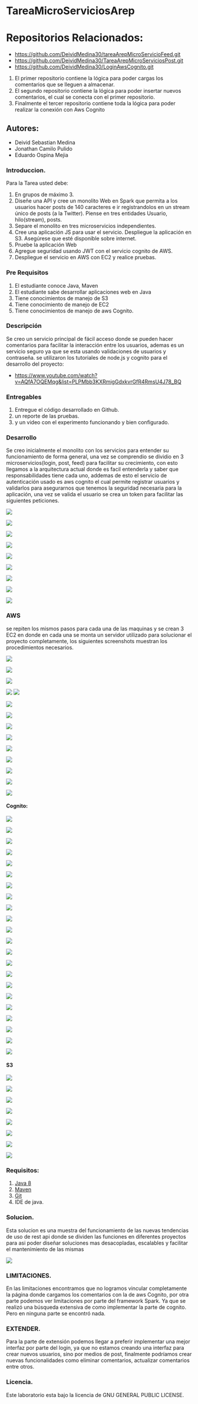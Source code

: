 # TareaMicroServiciosArep

# Repositorios Relacionados:
- https://github.com/DeividMedina30/tareaArepMicroServicioFeed.git
- https://github.com/DeividMedina30/TareaArepMicroServiciosPost.git
- https://github.com/DeividMedina30/LoginAwsCognito.git

1. El primer repositorio contiene la lógica para poder cargas los comentarios que se lleguen a almacenar.
2. El segundo repositorio contiene la lógica para poder insertar nuevos comentarios, el cual se conecta con el primer repositorio.
3. Finalmente el tercer repositorio contiene toda la lógica para poder realizar la conexión con Aws Cognito 

## Autores: 
- Deivid Sebastian Medina
- Jonathan Camilo Pulido
- Eduardo Ospina Mejia 

### Introduccion.

Para la Tarea usted debe:

1) En grupos de máximo 3.
2) Diseñe una API y cree un monolito Web en Spark que permita a los usuarios hacer posts de 140 caracteres e ir registrandolos en un stream único de posts (a la Twitter). Piense en tres entidades Usuario, hilo(stream), posts.
3) Separe el monolito en tres microservicios independientes.
4) Cree una aplicación JS para usar el servicio. Despliegue la aplicación en S3. Asegúrese que esté disponible sobre internet.
5) Pruebe la aplicación Web
6) Agregue seguridad usando JWT con el servicio cognito de AWS.
7) Despliegue el servicio en AWS con EC2 y realice pruebas.
    

### Pre Requisitos

1) El estudiante conoce Java, Maven
2) El estudiante sabe desarrollar aplicaciones web en Java
3) Tiene conocimientos de manejo de S3
4) Tiene conocimiento de manejo de EC2
5) Tiene conocimientos de manejo de aws Cognito.

### Descripción

Se creo un servicio principal de fácil acceso donde se pueden hacer comentarios para facilitar la interacción entre los usuarios, ademas es un servicio seguro ya que se esta usando validaciones de usuarios y contraseña. 
se utilizaron los tutoriales de node.js y cognito para el desarrollo del proyecto: 
- https://www.youtube.com/watch?v=AQfA7OQEMqg&list=PLPMbb3KXRmigGdxkvrGfR4RmsU4J78_BQ


### Entregables

1) Entregue el código desarrollado en Github.
2) un reporte de las pruebas.
3) y un video con el experimento funcionando y bien configurado.

### Desarrollo

Se creo inicialmente el monolito con los servicios para entender su funcionamiento de forma general, una vez se comprendio se dividio en 3 microservicios(login, post, feed) para facilitar su crecimiento, con esto llegamos a la arquitectura actual donde es facil entenderla y  saber que responsabilidades tiene cada uno, addemas de esto el servicio de autenticación usado es aws cognito el cual permite registrar usuarios y validarlos para asegurarnos que tenemos la seguridad necesaria para la aplicación, una vez se valida el usuario se crea un token para facilitar las siguientes peticiones.

![](https://i.postimg.cc/zvqk3XdC/Whats-App-Image-2022-04-21-at-12-08-45-AM.jpg)

![](https://i.postimg.cc/fTTKNySZ/Whats-App-Image-2022-04-21-at-12-09-58-AM.jpg)

![](https://i.postimg.cc/Vv9HHVhR/Whats-App-Image-2022-04-20-at-11-58-52-PM.jpg)

![](https://i.postimg.cc/vHMK6G1S/Whats-App-Image-2022-04-21-at-12-00-55-AM.jpg)

![](https://i.postimg.cc/xdkpSC7q/Whats-App-Image-2022-04-21-at-12-03-47-AM.jpg)

![](https://i.postimg.cc/FK2WFv5p/Whats-App-Image-2022-04-21-at-12-05-06-AM.jpg)

![](https://i.postimg.cc/sfP6zbnP/Whats-App-Image-2022-04-21-at-12-05-45-AM.jpg)

![](https://i.postimg.cc/XvyLzPGC/Whats-App-Image-2022-04-21-at-12-06-17-AM.jpg)

![](https://i.postimg.cc/j5HXsJhq/Whats-App-Image-2022-04-21-at-12-06-48-AM.jpg)

### AWS
se repiten los mismos pasos para cada una de las maquinas y se crean 3 EC2 en donde en cada una se monta un servidor utilizado para 
solucionar el proyecto completamente, los siguientes screenshots muestran los procedimientos necesarios. 

![](https://i.postimg.cc/Wpy9TnHn/Capture1.png)

![](https://i.postimg.cc/y8mnhzYQ/Capture2.png)

![](https://i.postimg.cc/MGtD4bB1/Capture3.png)

![](https://i.postimg.cc/Qttbr9gw/Capture4.png
)
![](https://i.postimg.cc/PxRMfX2x/Capture5.png)

![](https://i.postimg.cc/yx3ykMbT/Capture6.png)

![](https://i.postimg.cc/59XhB6cs/Capture7.png)

![](https://i.postimg.cc/g2W1bsx7/Capture8.png)

![](https://i.postimg.cc/5NcR8gSt/Capture9.png)

![](https://i.postimg.cc/7YgQ9zKn/Capture10.png)

![](https://i.postimg.cc/8zNX0C3Q/Capture11.png)

![](https://i.postimg.cc/pddGP6Rs/Capture12.png)

![](https://i.postimg.cc/wvywmRtJ/Capture13.png)

![](https://i.postimg.cc/FRMDgFc6/Capture14.png)

#### Cognito: 

![](https://i.postimg.cc/LXcSLGd6/Capture1.png)

![](https://i.postimg.cc/2jWrrjvq/Capture2.png)

![](https://i.postimg.cc/5NM10cqs/Capture3.png)

![](https://i.postimg.cc/CLH0nvcS/Capture4.png)

![](https://i.postimg.cc/CxcVmRy2/Capture5.png)

![](https://i.postimg.cc/k5DPZ7qg/Capture6.png)

![](https://i.postimg.cc/43MRRjxb/Capture7.png)

![](https://i.postimg.cc/PJnGPZZC/Capture8.png)

![](https://i.postimg.cc/brx7bJH3/Capture9.png)

![](https://i.postimg.cc/xjLDBxDM/Capture10.png)

![](https://i.postimg.cc/HsHDmwdK/Capture11.png)

![](https://i.postimg.cc/jSFFDPYR/Whats-App-Image-2022-04-20-at-11-41-08-PM.jpg)

![](https://i.postimg.cc/vmxSfTGf/Whats-App-Image-2022-04-20-at-11-42-28-PM.jpg)

![](https://i.postimg.cc/RFcspY60/Whats-App-Image-2022-04-20-at-11-42-40-PM.jpg)

![](https://i.postimg.cc/90Cx6BZY/Whats-App-Image-2022-04-20-at-11-43-16-PM.jpg)

![](https://i.postimg.cc/qqwm4CGV/Whats-App-Image-2022-04-20-at-11-43-31-PM.jpg)

![](https://i.postimg.cc/NGkC1WvJ/Whats-App-Image-2022-04-20-at-11-43-56-PM.jpg)

![](https://i.postimg.cc/KvcqQJZZ/Whats-App-Image-2022-04-20-at-11-44-52-PM.jpg)

![](https://i.postimg.cc/J4TTFZnj/Whats-App-Image-2022-04-20-at-11-45-16-PM.jpg)

![](https://i.postimg.cc/9Xb14Zys/Whats-App-Image-2022-04-20-at-11-46-53-PM.jpg)

![](https://i.postimg.cc/CLK7b5N5/Whats-App-Image-2022-04-20-at-11-48-00-PM.jpg)

![](https://i.postimg.cc/VvJSLxqf/Whats-App-Image-2022-04-20-at-11-51-39-PM.jpg)

#### S3

![](https://i.postimg.cc/wvGvPwSS/Captures1.png)

![](https://i.postimg.cc/V5yNsdsg/Captures2.png)

![](https://i.postimg.cc/MZnbGNKf/Captures3.png)

![](https://i.postimg.cc/fW17SCJ2/Captures4.png)

![](https://i.postimg.cc/dtd22CCq/Captures5.png)

![](https://i.postimg.cc/4xgzB3vp/Captures6.png)

![](https://i.postimg.cc/0y073qZF/Captures7.png)

![](https://i.postimg.cc/8CyMpB2b/Captures8.png)

### Requisitos:
1)   [Java 8](https://www.java.com/download/ie_manual.jsp)
2)   [Maven](https://maven.apache.org/download.cgi)
3)   [Git](https://git-scm.com/downloads)
4)   IDE de java.

### Solucion.

Esta solucion es una muestra del funcionamiento de las nuevas tendencias de uso de rest api donde se dividen las funciones en diferentes proyectos para asi poder diseñar soluciones mas desacopladas, escalables y facilitar el mantenimiento de las mismas

![](https://i.postimg.cc/hvr4xyPd/Arep.png)


### LIMITACIONES.

En las limitaciones encontramos que no logramos vincular completamente la página donde cargamos los comentarios
con la de aws Cognito, por otra parte podemos ver limitaciones por parte del framework Spark.
Ya que se realizó una búsqueda extensiva de como implementar la parte de cognito. Pero en ninguna parte
se encontró nada.

### EXTENDER.

Para la parte de extensión podemos llegar a preferir implementar una mejor interfaz por parte del login,
ya que no estamos creando una interfaz para crear nuevos usuarios, sino por medios de post, finalmente
podríamos crear nuevas funcionalidades como eliminar comentarios, actualizar comentarios entre otros.

### Licencia.

Este laboratorio esta bajo la licencia de GNU GENERAL PUBLIC LICENSE.